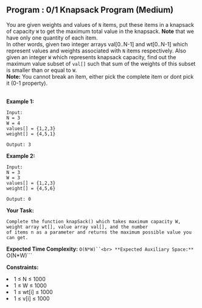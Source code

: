 ## Program : 0/1 Knapsack Program (Medium)
You are given weights and values of ```N``` items, put these items in a knapsack of capacity ```W``` to get the maximum total value in the knapsack. **Note** that we have only one quantity of each item.<br>
In other words, given two integer arrays val[0..N-1] and wt[0..N-1] which represent values and weights associated with ```N``` items respectively. Also given an integer ```W``` which represents knapsack capacity, find out the maximum value subset of ```val[]``` such that sum of the weights of this subset is smaller than or equal to ```W```.<br>
**Note:** You cannot break an item, either pick the complete item or dont pick it (0-1 property).<br><br>

**Example 1:**
```
Input:
N = 3
W = 4
values[] = {1,2,3}
weight[] = {4,5,1}

Output: 3
```

**Example 2:**
```
Input:
N = 3
W = 3
values[] = {1,2,3}
weight[] = {4,5,6}

Output: 0
```

**Your Task:**
```
Complete the function knapSack() which takes maximum capacity W, weight array wt[], value array val[], and the number 
of items n as a parameter and returns the maximum possible value you can get.
```

**Expected Time Complexity:** ```O(N*W)``<br>
**Expected Auxiliary Space:** ```O(N*W)```

**Constraints:**
<li>1 ≤ N ≤ 1000</li>
<li>1 ≤ W ≤ 1000</li>
<li>1 ≤ wt[i] ≤ 1000</li>
<li>1 ≤ v[i] ≤ 1000</li>



